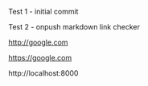 Test 1 - initial commit


Test 2 - onpush markdown link checker

http://google.com

https://google.com

http://localhost:8000